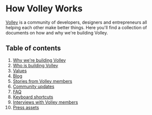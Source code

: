 How Volley Works
===

[Volley](http:volley.works) is a community of developers, designers and entrepreneurs all helping each other make better things. Here you'll find a collection of documents on how and why we're building Volley. 

Table of contents
---
1. [Why we're building Volley](https://github.com/VolleyIndustries/readme/blob/master/mission.md)
2. [Who is building Volley](https://github.com/VolleyIndustries/readme/blob/master/team.md)
3. [Values](https://github.com/VolleyIndustries/readme/blob/master/values.md)
4. [Blog](https://medium.com/volley-works)
5. [Stories from Volley members](https://medium.com/volley-stories)
6. [Community updates](https://github.com/VolleyIndustries/readme/tree/master/updates)
7. [FAQ](https://github.com/VolleyIndustries/readme/blob/master/faq.md)
8. [Keyboard shortcuts](https://github.com/VolleyIndustries/readme/blob/master/shortcuts.md)
9. [Interviews with Volley members](https://docs.google.com/spreadsheets/d/1PYUkcwEDhvS1nwhXUrt6-AwBY8Z07UmBsrNwPmc47Bc/edit#gid=0)
10. [Press assets](https://www.dropbox.com/sh/bwx6wsmu9vukwmu/AABBrTMYX6qRXLmayNo6qbq9a?dl=0)

